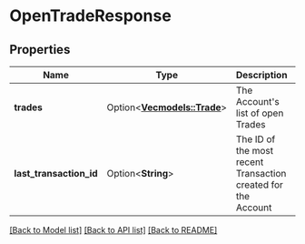 # OpenTradeResponse

## Properties

Name | Type | Description | Notes
------------ | ------------- | ------------- | -------------
**trades** | Option<[**Vec<models::Trade>**](Trade.md)> | The Account's list of open Trades | [optional]
**last_transaction_id** | Option<**String**> | The ID of the most recent Transaction created for the Account | [optional]

[[Back to Model list]](../README.md#documentation-for-models) [[Back to API list]](../README.md#documentation-for-api-endpoints) [[Back to README]](../README.md)


